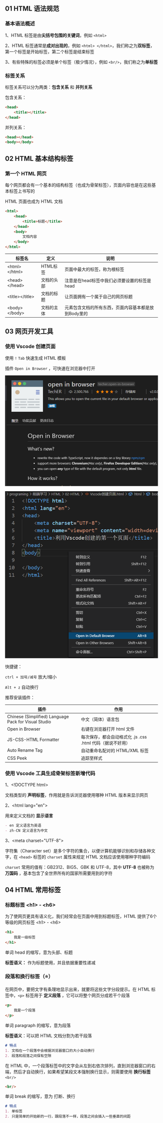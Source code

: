 ## 01 HTML 语法规范

### 基本语法概述

1、HTML 标签是由**尖括号包围的关键词**，例如 `<html>`

2、HTML 标签通常是**成对出现的**，例如 `<html> </html>`，我们称之为**双标签**，第一个标签是开始标签，第二个标签是结束标签

3、有些特殊的标签必须是单个标签（极少情况），例如 `<br/>`，我们称之为**单标签**



### 标签关系

标签关系可以分为两类：**包含关系** 和 **并列关系**

包含关系：

```html
<head>
    <title></title>
</head>
```

并列关系：

```html
<head></head>
<body></body>
```



## 02 HTML 基本结构标签

### 第一个 HTML 网页

每个网页都会有一个基本的结构标签（也成为骨架标签），页面内容也是在这些基本标签上书写的

HTML 页面也成为 HTML 文档

```html
<html>
    <head>
        <title>标题</title>
    </head>
    <body>
        文档内容
    </body>
</html>
```

| 标签名            | 定义       | 说明                                                 |
| ----------------- | ---------- | ---------------------------------------------------- |
| \<html>\</html>   | HTML标签   | 页面中最大的标签，称为根标签                         |
| \<head>\</head>   | 文档的头部 | 注意是在head标签中我们必须要设置的标签是 head        |
| \<title>\</title> | 文档的标题 | 让页面拥有一个属于自己的网页标题                     |
| \<body>\</body>   | 文档的主体 | 元素包含文档的所有东西，页面内容基本都是放到Body里的 |



## 03 网页开发工具

### 使用 Vscode 创建页面

使用 `!`  `Tab` 快速生成 HTML 模板

插件 `Open in Browser` ，可快速在浏览器中打开

![image-20201017204616927](HTML语法.assets/image-20201017204616927.png)

![image-20201017204705954](HTML语法.assets/image-20201017204705954.png)

快捷键：

 `ctrl + 加号/减号` 放大/缩小

`Alt + z` 自动换行

推荐安装插件：

| 插件                                                 | 作用                                                       |
| ---------------------------------------------------- | ---------------------------------------------------------- |
| Chinese (Simplified) Language Pack for Visual Studio | 中文（简体）语言包                                         |
| Open in Browser                                      | 右键在浏览器打开 html 文件                                 |
| JS-CSS-HTML Formatter                                | 每次保存，都会自动格式化 .js .css .html 代码（据说不好用） |
| Auto Rename Tag                                      | 自动重命名配对的 HTML/XML 标签                             |
| CSS Peek                                             | 追踪至样式                                                 |



### 使用 Vscode 工具生成骨架标签新增代码

1、\<!DOCTYPE html>

文档类型的 **声明标签**，作用就是告诉浏览器使用哪种 HTML 版本来显示网页

2、\<html lang="en">

用来定义文档的 **显示语言**

```markdown
- en 定义语言为英语
- zh-CN 定义语言为中文
```

3、\<meta charset="UTF-8">

字符集（Character set）是多个字符的集合，以便计算机能够识别和存储各种文字，在 `<head>` 标签的 `charset` 属性来规定 HTML 文档应该使用哪种字符编码

`charset` 常用的值有：GB2312、BIG5、GBK 和 UTF-8，其中 **UTF-8** 也被称为 **万国码** ，基本包含了全世界所有的国家所需要用到的字符



## 04 HTML 常用标签

### 标题标签 \<h1> - \<h6>

为了使网页更具有语义化，我们经常会在页面中用到标题标签，HTML 提供了6个等级的网页标签 \<h1> - \<h6>

```html
<h1>
    我是一级标签
</h1>
```

单词 head 的缩写，意为头部、标题

**标签语义：** 作为标题使用，并且依据重要性递减



### 段落和换行标签（⭐）

在网页中，要把文字有条理地显示出来，就要将这些文字分段提示。在 HTML 标签中，`<p>` 标签用于 **定义段落** ，它可以将整个网页分成若干个段落

```html
<p>
    我是一个段落
</p>
```

单词 paragraph 的缩写，意为段落

**标签语义**：可以把 HTML 文档分割为若干段落

```markdown
# 特点
1. 文档在一个段落中会根据浏览器窗口的大小自动换行
2. 段落和段落之间保有空隙
```



在 HTML 中，一个段落标签中的文字会从左到右依次排列，直到浏览器窗口的右端，然后才自动换行，如果希望某段文本强制换行显示，则需要使用 **换行标签** `<br/>`

```html
<br/>
```

单词 break 的缩写，意为 打断、换行

````markdown
# 特点
1. 单标签
2. 只是简单的开始新的一行，跟段落不一样，段落之间会插入一些垂直的间距
````

